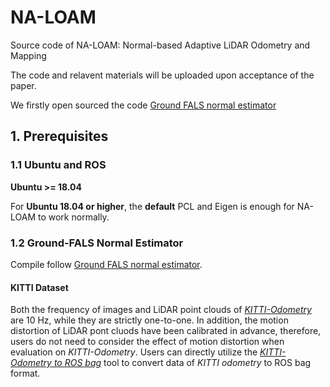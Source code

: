 # NA-LOAM
Source code of NA-LOAM: Normal-based Adaptive LiDAR Odometry and Mapping


The code and relavent materials will be uploaded upon acceptance of the paper.

We firstly open sourced the code [Ground FALS normal estimator](https://github.com/BuaaYfl/Ground-FALS)
## 1. Prerequisites
### 1.1 **Ubuntu** and **ROS**
**Ubuntu >= 18.04**

For **Ubuntu 18.04 or higher**, the **default** PCL and Eigen is enough for NA-LOAM to work normally.

[//]: # ()
[//]: # (ROS    >= Melodic. [ROS Installation]&#40;http://wiki.ros.org/ROS/Installation&#41;)

### 1.2 Ground-FALS Normal Estimator
Compile follow [Ground FALS normal estimator](https://github.com/BuaaYfl/Ground-FALS).

#### KITTI Dataset
Both the frequency of images and LiDAR point clouds of  [*KITTI-Odometry*](https://www.cvlibs.net/datasets/kitti/eval_odometry.php) are 10 Hz, while they are strictly one-to-one. In addition, the motion distortion of LiDAR pont cluods have been calibrated in advance, therefore, users do not need to consider the effect of motion distortion when evaluation on *KITTI-Odometry*. Users can directly utilize the [*KITTI-Odometry to ROS bag*](https://github.com/ZikangYuan/kitti2bag) tool to convert data of *KITTI odometry* to ROS bag format.
